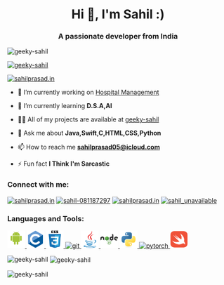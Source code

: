 <h1 align="center">Hi 👋, I'm Sahil :)</h1>
<h3 align="center">A passionate developer from India</h3>

<p align="left"> <img src="https://komarev.com/ghpvc/?username=geeky-sahil&label=Profile%20views&color=0e75b6&style=flat" alt="geeky-sahil" /> </p>

<p align="left"> <a href="https://github.com/ryo-ma/github-profile-trophy"><img src="https://github-profile-trophy.vercel.app/?username=geeky-sahil" alt="geeky-sahil" /></a> </p>

<p align="left"> <a href="https://twitter.com/sahilprasad.in" target="blank"><img src="https://img.shields.io/twitter/follow/sahilprasad.in?logo=twitter&style=for-the-badge" alt="sahilprasad.in" /></a> </p>

- 🔭 I’m currently working on [Hospital Management](https://github.com/geeky-sahil/HospitalCheck)

- 🌱 I’m currently learning **D.S.A,AI**

- 👨‍💻 All of my projects are available at [geeky-sahil](geeky-sahil)

- 💬 Ask me about **Java,Swift,C,HTML,CSS,Python**

- 📫 How to reach me **sahilprasad05@icloud.com**

- ⚡ Fun fact **I Think I'm Sarcastic**

<h3 align="left">Connect with me:</h3>
<p align="left">
<a href="https://twitter.com/sahilprasad.in" target="blank"><img align="center" src="https://raw.githubusercontent.com/rahuldkjain/github-profile-readme-generator/master/src/images/icons/Social/twitter.svg" alt="sahilprasad.in" height="30" width="40" /></a>
<a href="https://linkedin.com/in/sahil-081187297" target="blank"><img align="center" src="https://raw.githubusercontent.com/rahuldkjain/github-profile-readme-generator/master/src/images/icons/Social/linked-in-alt.svg" alt="sahil-081187297" height="30" width="40" /></a>
<a href="https://instagram.com/sahilprasad.in" target="blank"><img align="center" src="https://raw.githubusercontent.com/rahuldkjain/github-profile-readme-generator/master/src/images/icons/Social/instagram.svg" alt="sahilprasad.in" height="30" width="40" /></a>
<a href="https://www.leetcode.com/sahil_unavailable" target="blank"><img align="center" src="https://raw.githubusercontent.com/rahuldkjain/github-profile-readme-generator/master/src/images/icons/Social/leet-code.svg" alt="sahil_unavailable" height="30" width="40" /></a>
</p>

<h3 align="left">Languages and Tools:</h3>
<p align="left"> <a href="https://developer.android.com" target="_blank" rel="noreferrer"> <img src="https://raw.githubusercontent.com/devicons/devicon/master/icons/android/android-original-wordmark.svg" alt="android" width="40" height="40"/> </a> <a href="https://www.cprogramming.com/" target="_blank" rel="noreferrer"> <img src="https://raw.githubusercontent.com/devicons/devicon/master/icons/c/c-original.svg" alt="c" width="40" height="40"/> </a> <a href="https://www.w3schools.com/css/" target="_blank" rel="noreferrer"> <img src="https://raw.githubusercontent.com/devicons/devicon/master/icons/css3/css3-original-wordmark.svg" alt="css3" width="40" height="40"/> </a> <a href="https://git-scm.com/" target="_blank" rel="noreferrer"> <img src="https://www.vectorlogo.zone/logos/git-scm/git-scm-icon.svg" alt="git" width="40" height="40"/> </a> <a href="https://www.java.com" target="_blank" rel="noreferrer"> <img src="https://raw.githubusercontent.com/devicons/devicon/master/icons/java/java-original.svg" alt="java" width="40" height="40"/> </a> <a href="https://nodejs.org" target="_blank" rel="noreferrer"> <img src="https://raw.githubusercontent.com/devicons/devicon/master/icons/nodejs/nodejs-original-wordmark.svg" alt="nodejs" width="40" height="40"/> </a> <a href="https://www.python.org" target="_blank" rel="noreferrer"> <img src="https://raw.githubusercontent.com/devicons/devicon/master/icons/python/python-original.svg" alt="python" width="40" height="40"/> </a> <a href="https://pytorch.org/" target="_blank" rel="noreferrer"> <img src="https://www.vectorlogo.zone/logos/pytorch/pytorch-icon.svg" alt="pytorch" width="40" height="40"/> </a> <a href="https://developer.apple.com/swift/" target="_blank" rel="noreferrer"> <img src="https://raw.githubusercontent.com/devicons/devicon/master/icons/swift/swift-original.svg" alt="swift" width="40" height="40"/> </a> </p>

<p><img align="left" src="https://github-readme-stats.vercel.app/api/top-langs?username=geeky-sahil&show_icons=true&locale=en&layout=compact" alt="geeky-sahil" /></p>

<p>&nbsp;<img align="center" src="https://github-readme-stats.vercel.app/api?username=geeky-sahil&show_icons=true&locale=en" alt="geeky-sahil" /></p>

<p><img align="center" src="https://github-readme-streak-stats.herokuapp.com/?user=geeky-sahil&" alt="geeky-sahil" /></p>

